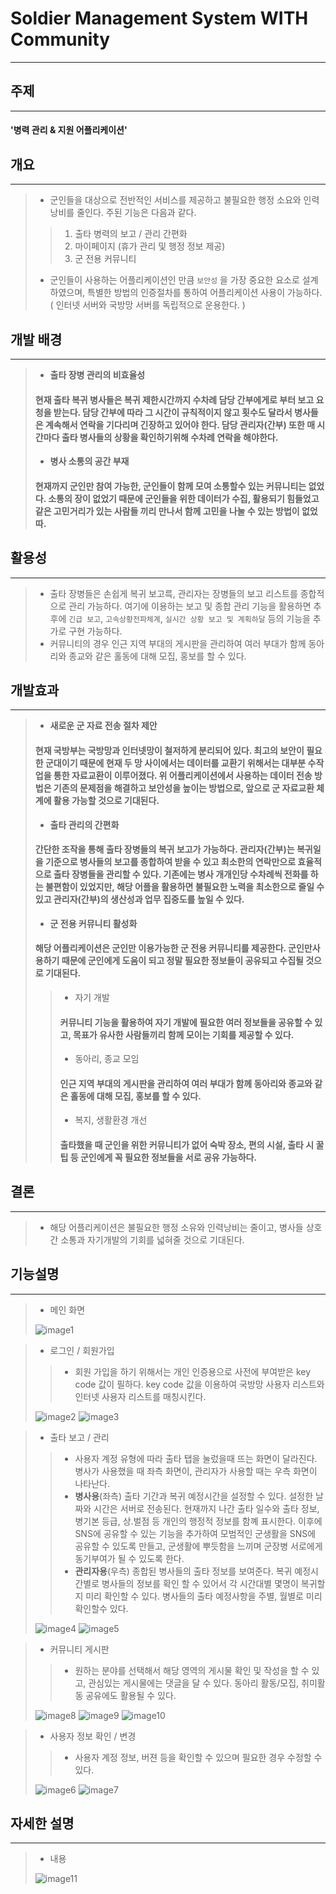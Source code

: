# **Soldier Management System WITH Community**
___
## **주제**
___
#### '병력 관리 & 지원 어플리케이션'



## **개요**
___
> - 군인들을 대상으로 전반적인 서비스를 제공하고 불필요한 행정 소요와 인력 낭비를 줄인다. 주된 기능은 다음과 같다.
>> 1. 출타 병력의 보고 / 관리 간편화
>> 2. 마이페이지 (휴가 관리 및 행정 정보 제공)
>> 3. 군 전용 커뮤니티 
> - 군인들이 사용하는 어플리케이션인 만큼 `보안성` 을 가장 중요한 요소로 설계하였으며, 특별한 방법의 인증절차를 통하여 어플리케이션 사용이 가능하다. ( 인터넷 서버와 국방망 서버를 독립적으로 운용한다. )



## **개발 배경**
___
> - **출타 장병 관리의 비효율성**
>#### 현재 출타 복귀 병사들은 복귀 제한시간까지 수차례 담당 간부에게로 부터 보고 요청을 받는다. 담당 간부에 따라 그 시간이 규칙적이지 않고 횟수도 달라서 병사들은 계속해서 연락을 기다리며 긴장하고 있어야 한다. 담당 관리자(간부) 또한 매 시간마다 출타 병사들의 상황을 확인하기위해 수차례 연락을 해야한다.
> - **병사 소통의 공간 부재**
>#### 현재까지 군인만 참여 가능한, 군인들이 함께 모여 소통할수 있는 커뮤니티는 없었다. 소통의 장이 없었기 때문에  군인들을 위한 데이터가 수집, 활용되기 힘들었고 같은 고민거리가 있는 사람들 끼리 만나서 함께 고민을 나눌 수 있는 방법이 없었따.
## **활용성**
___
> - 출타 장병들은 손쉽게 복귀 보고륵, 관리자는 장병들의 보고 리스트를 종합적으로 관리 가능하다. 여기에 이용하는 보고 및 종합 관리 기능을 활용하면 추후에 `긴급 보고`, `고속상황전파체계`, `실시간 상황 보고 및 계획하달`  등의 기능을 추가로 구현 가능하다. 
> - 커뮤니티의 경우 인근 지역 부대의 게시판을 관리하여 여러 부대가 함께 동아리와 종교와 같은 홀동에 대해 모집, 홍보를 할 수 있다.



## **개발효과**
___
> - **새로운 군 자료 전송 절차 제안**
>####  현재 국방부는 국방망과 인터넷망이 철저하게 분리되어 있다. 최고의 보안이 필요한 군대이기 때문에 현재 두 망 사이에서는 데이터를 교환기 위해서는 대부분 수작업을 통한 자료교환이 이루어졌다. 위 어플리케이션에서 사용하는 데이터 전송 방법은 기존의 문제점을 해결하고 보안성을 높이는 방법으로, 앞으로 군 자료교환 체계에 활용 가능할 것으로 기대된다.
> - **출타 관리의 간편화**
>####  간단한 조작을 통해 출타 장병들의 복귀 보고가 가능하다. 관리자(간부)는 복귀일을 기준으로 병사들의 보고를 종합하여 받을 수 있고 최소한의 연락만으로 효율적으로 출타 장병들을 관리할 수 있다. 기존에는 병사 개개인당 수차례씩 전화를 하는 불편함이 있었지만, 해당 어플을 활용하면 불필요한 노력을 최소한으로 줄일 수 있고 관리자(간부)의 생산성과 업무 집중도를 높일 수 있다.
>  - **군 전용 커뮤니티 활성화**
> #### 해당 어플리케이션은 군인만 이용가능한 군 전용 커뮤니티를 제공한다. 군인만사용하기 때문에 군인에게 도움이 되고 정말 필요한 정보들이 공유되고 수집될 것으로 기대된다.
>> -  자기 개발
>> #### 커뮤니티 기능을 활용하여 자기 개발에 필요한 여러 정보들을 공유할 수 있고, 목표가 유사한 사람들끼리 함께 모이는 기회를 제공할 수 있다.
>> -  동아리, 종교 모임
>> #### 인근 지역 부대의 게시판을 관리하여 여러 부대가 함께 동아리와 종교와 같은 홀동에 대해 모집, 홍보를 할 수 있다.
>> -  복지, 생활환경 개선
>> #### 출타했을 때 군인을 위한 커뮤니티가 없어 숙박 장소, 편의 시설, 출타 시 꿀팁 등 군인에게 꼭 필요한 정보들을 서로 공유 가능하다. 


## **결론**
___
> - 해당 어플리케이션은 불필요한 행정 소유와 인력낭비는 줄이고, 병사들 상호간 소통과 자기개발의 기회를 넓혀줄 것으로 기대된다. 


## **기능설명**
___
> - 메인 화면
> 
>  ![image1](https://bitbucket.org/osam2018/images/raw/7265f6329d6e20d39f3e001a5aec8f5e7cb22512/%ED%99%94%EB%A9%B41.jpg)

> - 로그인 / 회원가입
>>   - 회원 가입을 하기 위해서는 개인 인증용으로 사전에 부여받은 key code 값이 필하다. key code 값을 이용하여 국방망 사용자 리스트와 인터넷 사용자 리스트를 매칭시킨다. 
> 
>  ![image2](https://bitbucket.org/osam2018/images/raw/7265f6329d6e20d39f3e001a5aec8f5e7cb22512/%ED%99%94%EB%A9%B42.JPG)
>  ![image3](https://bitbucket.org/osam2018/images/raw/7265f6329d6e20d39f3e001a5aec8f5e7cb22512/%ED%99%94%EB%A9%B43.JPG)

> - 출타 보고 / 관리
>>   - 사용자 계정 유형에 따라 출타 탭을 눌렀을때 뜨는 화면이 달라진다. 병사가 사용했을 때 좌측 화면이, 관리자가 사용할 때는 우측 화면이 나타난다. 
>>   - **병사용**(좌측) 출타 기간과 복귀 예정시간을 설정할 수 있다. 설정한 날짜와 시간은 서버로 전송된다. 현재까지 나간 출타 일수와 출타 정보, 병기본 등급, 상.벌점 등 개인의 행정적 정보를 함꼐 표시한다. 이후에 SNS에 공유할 수 있는 기능을 추가하여 모범적인 군생활을 SNS에 공유할 수 있도록 만들고, 군생활에 뿌듯함을 느끼며 군장병 서로에게 동기부여가 될 수 있도록 한다.
>>   - **관리자용**(우측) 종합된 병사들의 출타 정보를 보여준다. 복귀 예정시간별로 병사들의 정보를 확인 할 수 있어서 각 시간대별 몇명이 복귀할지 미리 확인할 수 있다. 병사들의 출타 예정사항을 주별, 월별로 미리 확인할수 있다. 
>
>  ![image4](https://bitbucket.org/osam2018/images/raw/7265f6329d6e20d39f3e001a5aec8f5e7cb22512/%ED%99%94%EB%A9%B44.JPG)
>  ![image5](https://bitbucket.org/osam2018/images/raw/7265f6329d6e20d39f3e001a5aec8f5e7cb22512/%ED%99%94%EB%A9%B45.JPG)
>

> - 커뮤니티 게시판
>>   - 원하는 분야를 선택해서 해당 영역의 게시물 확인 및 작성을 할 수 있고, 관심있는 게시물에는 댓글을 달 수 있다. 동아리 활동/모집, 취미활동 공유에도 활용될 수 있다.
> 
>  ![image8](https://bitbucket.org/osam2018/images/raw/7265f6329d6e20d39f3e001a5aec8f5e7cb22512/%ED%99%94%EB%A9%B48.JPG)
>  ![image9](https://bitbucket.org/osam2018/images/raw/7265f6329d6e20d39f3e001a5aec8f5e7cb22512/%ED%99%94%EB%A9%B49.JPG)
>  ![image10](https://bitbucket.org/osam2018/images/raw/7265f6329d6e20d39f3e001a5aec8f5e7cb22512/%ED%99%94%EB%A9%B410.JPG)
>

> - 사용자 정보 확인 / 변경
>>   - 사용자 계정 정보, 버젼 등을 확인할 수 있으며 필요한 경우 수정할 수 있다.
>
>  ![image6](https://bitbucket.org/osam2018/images/raw/7265f6329d6e20d39f3e001a5aec8f5e7cb22512/%ED%99%94%EB%A9%B46.JPG)
>  ![image7](https://bitbucket.org/osam2018/images/raw/7265f6329d6e20d39f3e001a5aec8f5e7cb22512/%ED%99%94%EB%A9%B47.JPG)




## **자세한 설명**
___
> - 내용
> 
>  ![image11](https://bitbucket.org/osam2018/images/raw/7265f6329d6e20d39f3e001a5aec8f5e7cb22512/%ED%99%94%EB%A9%B411.JPG)

